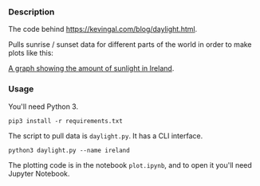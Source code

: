 ### Description
The code behind <https://kevingal.com/blog/daylight.html>.

Pulls sunrise / sunset data for different parts of the world in order to make plots like this:

[A graph showing the amount of sunlight in Ireland](https://github.com/Kevinpgalligan/MonaLisaGoL/blob/master/ireland.png).

### Usage
You'll need Python 3.

```
pip3 install -r requirements.txt
```

The script to pull data is `daylight.py`. It has a CLI interface.

```
python3 daylight.py --name ireland
```

The plotting code is in the notebook `plot.ipynb`, and to open it you'll need Jupyter Notebook.
